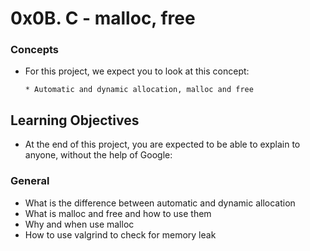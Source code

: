 # 0x0B. C - malloc, free

### Concepts
* For this project, we expect you to look at this concept:

      * Automatic and dynamic allocation, malloc and free

## Learning Objectives
* At the end of this project, you are expected to be able to explain to anyone, without the help of Google:

### General
* What is the difference between automatic and dynamic allocation
* What is malloc and free and how to use them
* Why and when use malloc
* How to use valgrind to check for memory leak
